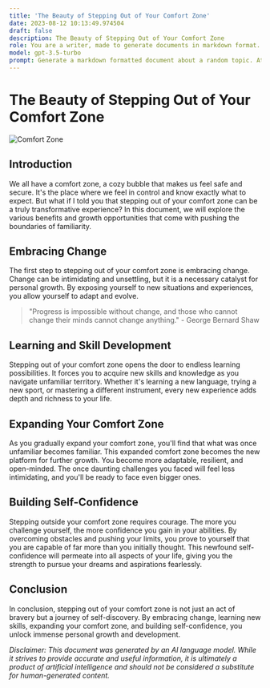 ```yaml
---
title: 'The Beauty of Stepping Out of Your Comfort Zone'
date: 2023-08-12 10:13:49.974504
draft: false
description: The Beauty of Stepping Out of Your Comfort Zone
role: You are a writer, made to generate documents in markdown format. It is very important that all of the documents you generate are in valid markdown format.
model: gpt-3.5-turbo
prompt: Generate a markdown formatted document about a random topic. At the bottom, include a disclaimer explaining that the document was generated by you. The first line of the document should be the title. Make sure that the entire document is in proper markdown format, using a mix of various tags to make the document visually appealing.
---
```


# The Beauty of Stepping Out of Your Comfort Zone

![Comfort Zone](https://images.unsplash.com/photo-1542178243-2ec24e18e489)

## Introduction

We all have a comfort zone, a cozy bubble that makes us feel safe and secure. It's the place where we feel in control and know exactly what to expect. But what if I told you that stepping out of your comfort zone can be a truly transformative experience? In this document, we will explore the various benefits and growth opportunities that come with pushing the boundaries of familiarity.

## Embracing Change

The first step to stepping out of your comfort zone is embracing change. Change can be intimidating and unsettling, but it is a necessary catalyst for personal growth. By exposing yourself to new situations and experiences, you allow yourself to adapt and evolve.

> "Progress is impossible without change, and those who cannot change their minds cannot change anything." - George Bernard Shaw

## Learning and Skill Development

Stepping out of your comfort zone opens the door to endless learning possibilities. It forces you to acquire new skills and knowledge as you navigate unfamiliar territory. Whether it's learning a new language, trying a new sport, or mastering a different instrument, every new experience adds depth and richness to your life.

## Expanding Your Comfort Zone

As you gradually expand your comfort zone, you'll find that what was once unfamiliar becomes familiar. This expanded comfort zone becomes the new platform for further growth. You become more adaptable, resilient, and open-minded. The once daunting challenges you faced will feel less intimidating, and you'll be ready to face even bigger ones.

## Building Self-Confidence

Stepping outside your comfort zone requires courage. The more you challenge yourself, the more confidence you gain in your abilities. By overcoming obstacles and pushing your limits, you prove to yourself that you are capable of far more than you initially thought. This newfound self-confidence will permeate into all aspects of your life, giving you the strength to pursue your dreams and aspirations fearlessly.

## Conclusion

In conclusion, stepping out of your comfort zone is not just an act of bravery but a journey of self-discovery. By embracing change, learning new skills, expanding your comfort zone, and building self-confidence, you unlock immense personal growth and development.

_Disclaimer: This document was generated by an AI language model. While it strives to provide accurate and useful information, it is ultimately a product of artificial intelligence and should not be considered a substitute for human-generated content._